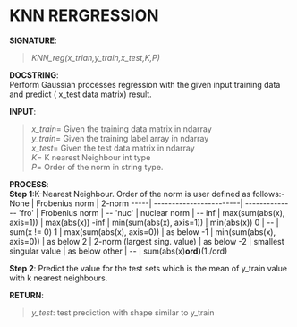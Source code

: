 # KNN RERGRESSION

**SIGNATURE**: 
>_KNN_reg(x_trian,y_train,x_test,K,P)_

**DOCSTRING**:   
Perform Gaussian processes regression with the given input training data and predict ( x_test data matrix) result.

**INPUT**:   
>*x_train*= Given the training data matrix in ndarray  
*y_train*= Given the training label array in ndarray  
*x_test*= Given the test data matrix in ndarray  
*K*= K nearest Neighbour int type  
*P*= Order of the norm in string type.

**PROCESS**:  
**Step 1**:K-Nearest Neighbour. Order of the norm is user defined as follows:-  
None |   Frobenius norm         |      2-norm
-----| ------------------------| --------------
'fro'  |  Frobenius norm        |       --
'nuc'   | nuclear norm            |     --
inf  |    max(sum(abs(x), axis=1))  |     max(abs(x))
-inf    | min(sum(abs(x), axis=1))     |   min(abs(x))
0   |    --                           | sum(x != 0)
1     | max(sum(abs(x), axis=0))       | as below
-1    | min(sum(abs(x), axis=0))    |    as below
2     | 2-norm (largest sing. value)  |    as below
-2    | smallest singular value     |     as below
other  | --                       | sum(abs(x)**ord)**(1./ord)

**Step 2**: Predict the value for the test sets which is the mean of y_train value with k nearest neighbours.  

**RETURN**:  
>*y_test*: test prediction with shape similar to y_train
